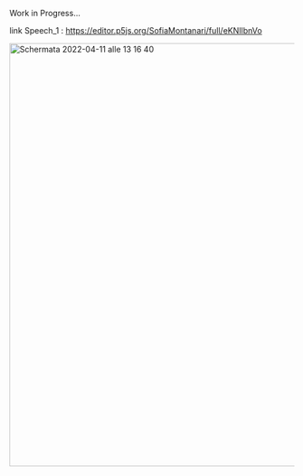 Work in Progress...

link Speech_1 : https://editor.p5js.org/SofiaMontanari/full/eKNIlbnVo


<img width="748" alt="Schermata 2022-04-11 alle 13 16 40" src="https://user-images.githubusercontent.com/101251566/162728906-ad4946ea-b42e-4836-96ec-8a761a0dc85f.png">
